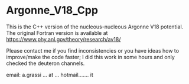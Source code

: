 # Argonne_V18_Cpp
This is the C++ version of the nucleous-nucleous Argonne V18 potential. The original Fortran version is available at https://www.phy.anl.gov/theory/research/av18/

Please contact me if you find inconsistencies or you have ideas how to improve/make the code faster; I did this work in some hours and only checked the deuteron channels.

email: a.grassi ... at ... hotmail....... it
